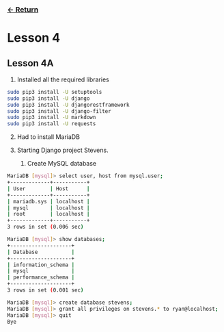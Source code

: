 ### [<- Return](../../)

# Lesson 4

## Lesson 4A

1. Installed all the required libraries

```bash
sudo pip3 install -U setuptools
sudo pip3 install -U django
sudo pip3 install -U djangorestframework
sudo pip3 install -U django-filter
sudo pip3 install -U markdown
sudo pip3 install -U requests
```

2. Had to install MariaDB

3. Starting Django project Stevens.
   1. Create MySQL database

```bash
MariaDB [mysql]> select user, host from mysql.user;
+-------------+-----------+
| User        | Host      |
+-------------+-----------+
| mariadb.sys | localhost |
| mysql       | localhost |
| root        | localhost |
+-------------+-----------+
3 rows in set (0.006 sec)

MariaDB [mysql]> show databases;
+--------------------+
| Database           |
+--------------------+
| information_schema |
| mysql              |
| performance_schema |
+--------------------+
3 rows in set (0.001 sec)

MariaDB [mysql]> create database stevens;
MariaDB [mysql]> grant all privileges on stevens.* to ryan@localhost;
MariaDB [mysql]> quit
Bye
```
